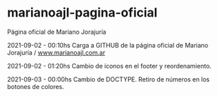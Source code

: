 # marianoajl-pagina-oficial
Página oficial de Mariano Jorajuría

2021-09-02 - 00:10hs
Carga a GITHUB de la página oficial de Mariano Jorajuría / www.marianoajl.com.ar

2021-09-02 - 01:20hs
Cambio de íconos en el footer y reordenamiento.

2021-09-03 - 00:00hs
Cambio de DOCTYPE.
Retiro de números en los botones de colores.
 

